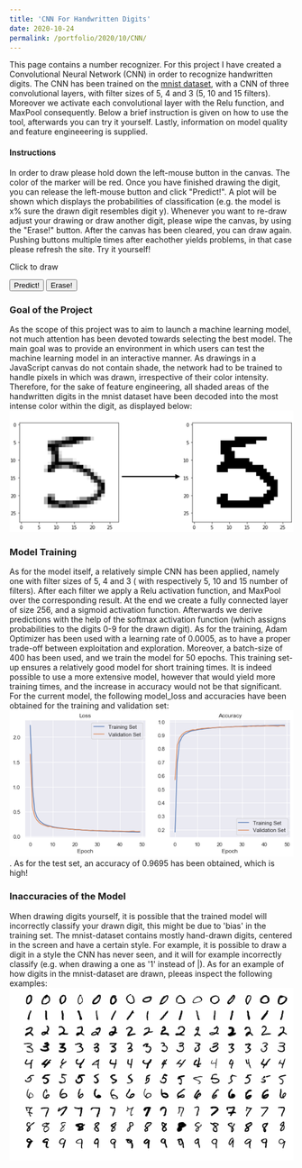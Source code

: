 ```yaml
--- 
title: 'CNN For Handwritten Digits' 
date: 2020-10-24 
permalink: /portfolio/2020/10/CNN/ 
---
```


This page contains a number recognizer. For this project I have created a Convolutional Neural Network (CNN) in order to recognize handwritten digits. The CNN has been trained on the [mnist dataset](https://en.wikipedia.org/wiki/MNIST_database), with a CNN of three convolutional layers, with filter sizes of 5, 4 and 3 (5, 10 and 15 filters). Moreover we activate each convolutional layer with the Relu function, and MaxPool consequently. Below a brief instruction is given on how to use the tool, afterwards you can try it yourself. Lastly, information on model quality and feature engineeering is supplied.

#### Instructions
In order to draw please hold down the left-mouse button in the canvas. The color of the marker will be red. Once you have finished drawing the digit, you can release the left-mouse button and click "Predict!". A plot will be shown which displays the probabilities of classification (e.g. the model is x% sure the drawn digit resembles digit y). Whenever you want to re-draw adjust your drawing or draw another digit, please wipe the canvas, by using the "Erase!" button. After the canvas has been cleared, you can draw again. Pushing buttons multiple times after eachother yields problems, in that case please refresh the site. Try it yourself!

<div id="canvas">Click to draw<br/></div>
<script src="https://cdn.jsdelivr.net/npm/@tensorflow/tfjs@2.0.0/dist/tf.min.js"></script>
<script src="https://cdnjs.cloudflare.com/ajax/libs/Chart.js/2.5.0/Chart.min.js"></script>
<body>
<script>
function create_container() {
    function createCanvas(parent, width, height) {
        var canvas = {};
        canvas.node = document.createElement('canvas');
        canvas.context = canvas.node.getContext('2d');
        canvas.node.width = width || 100;
        canvas.node.height = height || 100;
        parent.appendChild(canvas.node);
        return canvas;
    }
    function init(container, width, height, fillColor) {
        var canvas = createCanvas(container, width, height);
        var ctx = canvas.context;
        ctx.fillCircle = function(x, y, radius, fillColor) {
            this.fillStyle = fillColor;
            this.beginPath();
            this.moveTo(x, y);
            this.arc(x, y, radius, 0, Math.PI * 2, false);
            this.fill();
        };
        ctx.clearTo = function(fillColor) {
            ctx.fillStyle = fillColor;
            ctx.fillRect(0, 0, width, height);
        };
        ctx.clearTo(fillColor || "#ddd");
        canvas.node.onmousemove = function(e) {
            if (!canvas.isDrawing) {
               return;
            }
            var x = e.pageX - this.offsetLeft;
            var y = e.pageY - this.offsetTop;
            var radius = 10; 
            var fillColor = '#FF0000';
            ctx.fillCircle(x, y, radius, fillColor);
        };
        canvas.node.onmousedown = function(e) {
            canvas.isDrawing = true;
        };
        canvas.node.onmouseup = function(e) {
            canvas.isDrawing = false;
        };
        ctx.lineWidth = 2;
				ctx.strokeStyle="#000000";
				ctx.strokeRect(0, 0, width, height);
        return canvas
    }
    var container = document.getElementById('canvas');
    var canvas  = init(container, 200,200, '#0000');
		return canvas
}
var canvas = create_container();
</script>

<script>
function erase(canvas){
    const context = canvas.node.getContext('2d');
    context.clearRect(0, 0, canvas.node.width, canvas.node.height);
    context.strokeStyle="#000000";
    context.strokeRect(0, 0, canvas.node.width, canvas.node.height);
    
   	this.bar_chart_object.destroy();
    
    
}
</script>

<script>
async function load_model() {
    let m = await tf.loadLayersModel('https://raw.githubusercontent.com/dijkstrar/dijkstrar.github.io/master/files/model.json','https://raw.githubusercontent.com/dijkstrar/dijkstrar.github.io/master/files/group1-shard1of1.bin');
    return m;
}
</script>

<script>
async function predict(canvas){
    var gfg = canvas.node.getContext("2d");
    var g =  gfg.getImageData(0, 0, 200, 200); 
    const tens = tf.browser.fromPixels(g,1).resizeNearestNeighbor([28, 28]).div(255);
    let model = load_model();
    console.log('finished loading');

    model.then(model => {
        const prediction = model.predict(tens.reshape([1, 28, 28, 1]),);
    	create_chart(Array.from(prediction.dataSync()));
        showChart();
    });
    
}
</script>

<script>
function determine_colors(arr){
	max_num = Math.max.apply(Math, arr);
    newArr =[];
    for(i=0; i<arr.length; i++){
    	if (arr[i]==max_num){
        	newArr.push('#000000');
        }
        else newArr.push('#666a70');
    }
    return newArr;
}
</script>

<script>
function convert(arr){
    newArr =[];
    for(i=0; i<arr.length; i++){
        newArr.push(arr[i].toFixed(2));
    }
    return newArr;
}
</script>

<script>
async function create_chart(prediction){
    bar_chart_object = new Chart(document.getElementById("bar-chart"), {
        type: 'bar',
        data: {
        	labels: Array.from(Array(10).keys()),
        	datasets: [
        			{
          label: "Probability",
          backgroundColor: determine_colors(prediction),
          data: convert(prediction)
        }
      ]
        },
        options: {
        scales: {
            xAxes: [{
                barPercentage: 1,
                gridLines: {
                    display:false
                }
            }],
            yAxes: [{
            ticks: {
                max: 1},
                gridLines: {
                    display:false
                }   
            }]
        },
        legend: { display: false },
        responsive: false,
        maintainAspectRatio: true,
        title: {
            display: true,
            text: 'Predicted Number from Drawing'
        }
        }
    });
	return bar_chart_object;
}
</script>


<script>
    function showChart(){
        document.getElementById('bar-chart').style.display='block';
    }
</script>

<button onclick="predict(canvas)">Predict!</button> 
<button onclick="erase(canvas)">Erase!</button> 
<div><canvas id="bar-chart"></canvas></div>

</body>

### Goal of the Project
As the scope of this project was to aim to launch a machine learning model, not much attention has been devoted towards selecting the best model. The main goal was to provide an environment in which users can test the machine learning model in an interactive manner. As drawings in a JavaScript canvas do not contain shade, the network had to be trained to handle pixels in which was drawn, irrespective of their color intensity. Therefore, for the sake of feature engineering, all shaded areas of the handwritten digits in the mnist dataset have been decoded into the most intense color within the digit, as displayed below: ![Getting Started](</images/mnist_digit_transformation.PNG>)

### Model Training
As for the model itself, a relatively simple CNN has been applied, namely one with filter sizes of 5, 4 and 3 ( with respectively 5, 10 and 15 number of filters). After each filter we apply a Relu activation function, and MaxPool over the corresponding result. At the end we create a fully connected layer of size 256, and a sigmoid activation function. Afterwards we derive predictions with the help of the softmax activation function (which assigns probabilities to the digits 0-9 for the drawn digit). As for the training, Adam Optimizer has been used with a learning rate of 0.0005, as to have a proper trade-off between exploitation and exploration. Moreover, a batch-size of 400 has been used, and we train the model for 50 epochs. This training set-up ensures a relatively good model for short training times. It is indeed possible to use a more extensive model, however that would yield more training times, and the increase in accuracy would not be that significant. For the current model, the following model_loss and accuracies have been obtained for the training and validation set:  ![Getting Started](</images/mnist_accuracies.PNG>). As for the test set, an accuracy of 0.9695 has been obtained, which is high! 

### Inaccuracies of the Model
When drawing digits yourself, it is possible that the trained model will incorrectly classify your drawn digit, this might be due to 'bias' in the training set. The mnist-dataset contains mostly hand-drawn digits, centered in the screen and have a certain style. For example, it is possible to draw a digit in a style the CNN has never seen, and it will for example incorrectly classify (e.g. when drawing a one as '1' instead of |). 
As for an example of how digits in the mnist-dataset are drawn, pleeas inspect the following examples: ![Getting Started](</images/mnist_examples.PNG>)